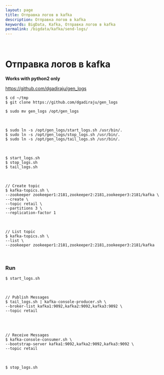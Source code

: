 ```yaml
---
layout: page
title: Отправка логов в kafka
description: Отправка логов в kafka
keywords: BigData, Kafka, Отправка логов в kafka
permalink: /bigdata/kafka/send-logs/
---
```


<br/>

# Отправка логов в kafka

**Works with python2 only**

https://github.com/dgadiraju/gen_logs

    $ cd ~/tmp
    $ git clone https://github.com/dgadiraju/gen_logs

    $ sudo mv gen_logs /opt/gen_logs


<br/>

    $ sudo ln -s /opt/gen_logs/start_logs.sh /usr/bin/.
    $ sudo ln -s /opt/gen_logs/stop_logs.sh /usr/bin/.
    $ sudo ln -s /opt/gen_logs/tail_logs.sh /usr/bin/.

<br/>

    $ start_logs.sh
    $ stop_logs.sh
    $ tail_logs.sh

<br/> 

    // Create topic
    $ kafka-topics.sh \
    --zookeeper zookeeper1:2181,zookeeper2:2181,zookeeper3:2181/kafka \
    --create \
    --topic retail \
    --partitions 3 \
    --replication-factor 1

<br/> 

    // List topic
    $ kafka-topics.sh \
    --list \
    --zookeeper zookeeper1:2181,zookeeper2:2181,zookeeper3:2181/kafka




<br/>

### Run

    $ start_logs.sh

<br/>

    // Publish Messages
    $ tail_logs.sh | kafka-console-producer.sh \
    --broker-list kafka1:9092,kafka2:9092,kafka3:9092 \
    --topic retail

<br/>

<!--

    // Publish Messages
    $ tail_logs.sh | kafka-console-producer.sh \
    --broker-list kafka1:9092,kafka2:9092,kafka3:9092 \
    --topic retail

-->

<br/>

    // Receive Messages
    $ kafka-console-consumer.sh \
    --bootstrap-server kafka1:9092,kafka2:9092,kafka3:9092 \
    --topic retail

<br/>

    $ stop_logs.sh